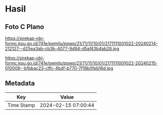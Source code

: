# Hasil

## Foto C Plano

https://sirekap-obj-formc.kpu.go.id/741e/pemilu/ppwp/21/71/11/10/01/2171111001022-20240214-212127--d25ea3ab-cb3b-4077-9d94-d5af43b4ab28.jpg

https://sirekap-obj-formc.kpu.go.id/741e/pemilu/ppwp/21/71/11/10/01/2171111001022-20240215-010009--b1bbac23-cffc-4bdf-b770-7f16b0feb16d.jpg


## Metadata

| Key        | Value               |
| ---------- | ------------------- |
| Time Stamp | 2024-02-15 07:00:44 |



